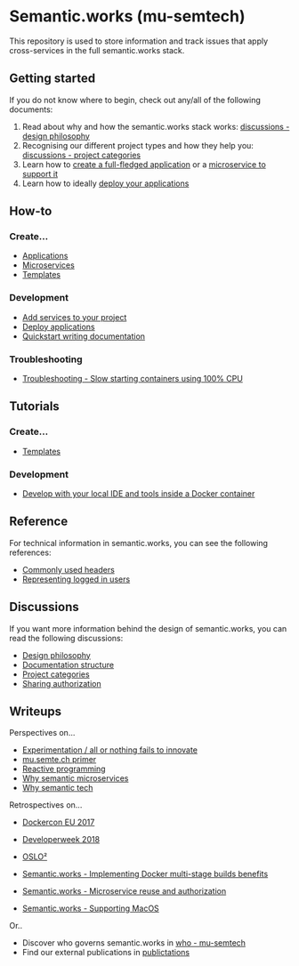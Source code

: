 # Semantic.works (mu-semtech)
This repository is used to store information and track issues that apply cross-services in the full semantic.works stack.

## Getting started
If you do not know where to begin, check out any/all of the following documents:
1. Read about why and how the semantic.works stack works: [discussions - design philosophy](docs/discussions/design-philosophy.md)
2. Recognising our different project types and how they help you: [discussions - project categories](docs/discussions/project-categories.md)
3. Learn how to [create a full-fledged application](docs/how-tos/creating-applications.md) or a [microservice to support it](docs/how-tos/creating-microservices.md)
4. Learn how to ideally [deploy your applications](docs/how-tos/deploying-applications.md)


## How-to
### Create...
- [Applications](docs/how-tos/creating-applications.md)
- [Microservices](docs/how-tos/creating-microservices.md)
- [Templates](#create-1)

### Development
- [Add services to your project](docs/how-tos/adding-services-to-your-project.md)
- [Deploy applications](docs/how-tos/deploying-applications.md)
- [Quickstart writing documentation](docs/how-tos/quickstart-writing-documentation.md)

### Troubleshooting
- [Troubleshooting - Slow starting containers using 100% CPU](docs/how-tos/troubleshooting---slow-starting-containers.md)

## Tutorials
### Create...
- [Templates](docs/tutorials/creating-templates.md)

### Development
- [Develop with your local IDE and tools inside a Docker container](docs/tutorials/developing-inside-containers.md)

## Reference
For technical information in semantic.works, you can see the following references:
- [Commonly used headers](docs/reference/commonly-used-headers.md)
- [Representing logged in users](docs/reference/representing-logged-in-users.md)

## Discussions
If you want more information behind the design of semantic.works, you can read the following discussions:
- [Design philosophy](docs/discussions/design-philosophy.md)
- [Documentation structure](docs/discussions/documentation-structure.md)
- [Project categories](docs/discussions/project-categories.md)
- [Sharing authorization](docs/discussions/sharing-authorization.md)

## Writeups
Perspectives on...
- [Experimentation / all or nothing fails to innovate](writeups/perspectives/all-or-nothing-fails-to-innovate.md)
- [mu.semte.ch primer](writeups/perspectives/mu-semtech-primer.md)
- [Reactive programming](writeups/perspectives/)
- [Why semantic microservices](writeups/perspectives/why-semantic-microservices.md)
- [Why semantic tech](writeups/perspectives/why-semantic-tech.md)

Retrospectives on...
- [Dockercon EU 2017](writeups/retrospectives/dockercon-eu-2017.md)
- [Developerweek 2018](writeups/retrospectives/developerweek-2018.md)
- [OSLO²](writeups/retrospectives/oslo2.md)

- [Semantic.works - Implementing Docker multi-stage builds benefits](writeups/retrospectives/sw-implementing-docker-multi-stage-builds.md)
- [Semantic.works - Microservice reuse and authorization](writeups/retrospectives/sw-microservice-reuse-and-authorization.md)
- [Semantic.works - Supporting MacOS](writeups/retrospectives/sw-supporting-mac-os.md)

Or..
- Discover who governs semantic.works in [who - mu-semtech](writeups/who---mu-semtech.md)
- Find our external publications in [publictations](writeups/publications.md)